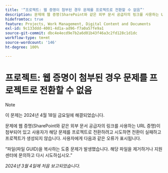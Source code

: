 ```yaml
---
title: '“프로젝트: 웹 증명이 첨부된 경우 문제를 프로젝트로 전환할 수 없음”'
description: 문제에 웹 증명(SharePoint와 같은 외부 문서 공급자의 링크를 사용하는 URL 증명)이 첨부되어 있고 사용자가 해당 문제를 프로젝트로 전환하려고 시도하면 전환이 실패하고 프로젝트가 생성되지 않습니다. 사용자에게 오류 메시지가 표시됩니다.
hidefromtoc: true
feature: Projects, Work Management, Digital Content and Documents
exl-id: 9c133ddd-4001-4d1a-ad96-f7a0a57fe9a1
source-git-commit: dbc4e4ecd9e7b2a6d01b43f46a3c2fd128c1d1dc
workflow-type: tm+mt
source-wordcount: '146'
ht-degree: 100%

---
```


# 프로젝트: 웹 증명이 첨부된 경우 문제를 프로젝트로 전환할 수 없음

>[!NOTE]
>
>이 문제는 2024년 4월 18일 금요일에 해결되었습니다.

문제에 웹 증명(SharePoint와 같은 외부 문서 공급자의 링크를 사용하는 URL 증명)이 첨부되어 있고 사용자가 해당 문제를 프로젝트로 전환하려고 시도하면 전환이 실패하고 프로젝트가 생성되지 않습니다. 사용자에게 다음과 같은 오류가 표시됩니다.

“파일(파일 GUID)을 복사하는 도중 문제가 발생했습니다. 해당 파일을 제거하거나 지원 센터에 문의하고 다시 시도하십시오.”

_2024년 3월 4일에 처음 보고되었습니다._
